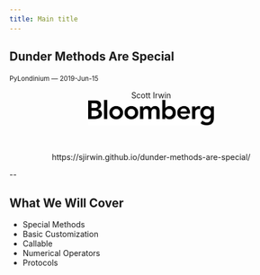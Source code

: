 ```yaml
---
title: Main title
---
```


## Dunder Methods Are Special

<span style="font-size:smaller">PyLondinium &mdash; 2019-Jun-15</span>
<center>
Scott Irwin<br/>
<img src="images/bloomberg-logo-black.svg"
     style="border: none; box-shadow: none; height: 45px"
     alt="Bloomberg"><br/>
<p>&nbsp;<p>
https://sjirwin.github.io/dunder-methods-are-special/
</center>

--

## What We Will Cover

- Special Methods
- Basic Customization
- Callable
- Numerical Operators
- Protocols
 